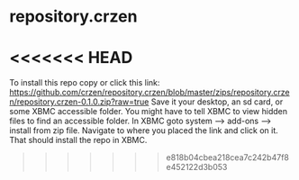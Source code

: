 repository.crzen
================
<<<<<<< HEAD
=======
To install this repo copy or click this link:
https://github.com/crzen/repository.crzen/blob/master/zips/repository.crzen/repository.crzen-0.1.0.zip?raw=true
Save it your desktop, an sd card, or some XBMC accessible folder.
You might have to tell XBMC to view hidden files to find an accessible folder.
In XBMC goto system --> add-ons --> install from zip file.
Navigate to where you placed the link and click on it.
That should install the repo in XBMC.
>>>>>>> e818b04cbea218cea7c242b47f8e452122d3b053
